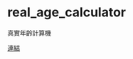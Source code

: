 # real_age_calculator

真實年齡計算機

[連結](https://shangjuc.github.io/real_age_calculator/dist/index.html)